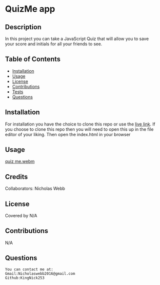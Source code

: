 
# QuizMe app
 

## Description 
  In this project you can take a JavaScript Quiz that will allow you to save your score and initials for all your friends to see.
    

    
## Table of Contents
  - [Installation](#installation)
  - [Usage](#usage)
  - [License](#license)
  - [Contributions](#contributions)
  - [Tests](#tests)
  - [Questions](#questions)
    
## Installation
  For installation you have the choice to clone this repo or use the [live link](https://kingnick253.github.io/quizMe/). If you choose to clone this repo then you will need to open this up in the file editor of your liking. Then open the index.html in your browser
    
    
## Usage
  
  [quiz me.webm](https://user-images.githubusercontent.com/70127239/202877346-7335b7e6-241d-4e69-b872-ec7a192bbda6.webm)

    
## Credits
Collaborators: Nicholas Webb
    
  
    
    
## License
 
Covered by N/A
    
  
    
  ## Contributions
    
  N/A
    

    
  ## Questions
    You can contact me at:
    Gmail:Nicholaswebb2016@gmail.com
    Github:KingNick253
     
